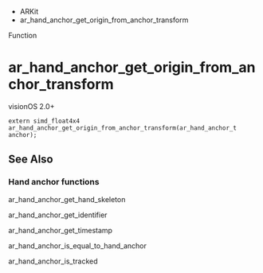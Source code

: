 

- ARKit
-  ar_hand_anchor_get_origin_from_anchor_transform 

Function

# ar_hand_anchor_get_origin_from_anchor_transform

visionOS 2.0+

``` source
extern simd_float4x4 ar_hand_anchor_get_origin_from_anchor_transform(ar_hand_anchor_t anchor);
```

## See Also

### Hand anchor functions

ar_hand_anchor_get_hand_skeleton

ar_hand_anchor_get_identifier

ar_hand_anchor_get_timestamp

ar_hand_anchor_is_equal_to_hand_anchor

ar_hand_anchor_is_tracked

